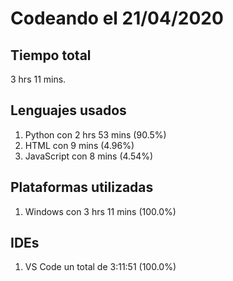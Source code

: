 # Codeando el 21/04/2020

## Tiempo total
3 hrs 11 mins.

## Lenguajes usados
1. Python con 2 hrs 53 mins (90.5%)
1. HTML con 9 mins (4.96%)
1. JavaScript con 8 mins (4.54%)

## Plataformas utilizadas
1. Windows con 3 hrs 11 mins (100.0%)

## IDEs
1. VS Code un total de 3:11:51 (100.0%)
